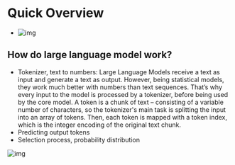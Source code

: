# Quick Overview

- ![img](https://microsoft.github.io/generative-ai-for-beginners/01-introduction-to-genai/images/AI-diagram.png?WT.mc_id=academic-105485-koreyst)


## How do large language model work?

- Tokenizer, text to numbers: Large Language Models receive a text as input and generate a text as output. However, being statistical models, they work much better with numbers than text sequences. That’s why every input to the model is processed by a tokenizer, before being used by the core model. A token is a chunk of text – consisting of a variable number of characters, so the tokenizer's main task is splitting the input into an array of tokens. Then, each token is mapped with a token index, which is the integer encoding of the original text chunk.
- Predicting output tokens
- Selection process, probability distribution

![img](https://microsoft.github.io/generative-ai-for-beginners/01-introduction-to-genai/images/tokenizer-example.png?WT.mc_id=academic-105485-koreyst)